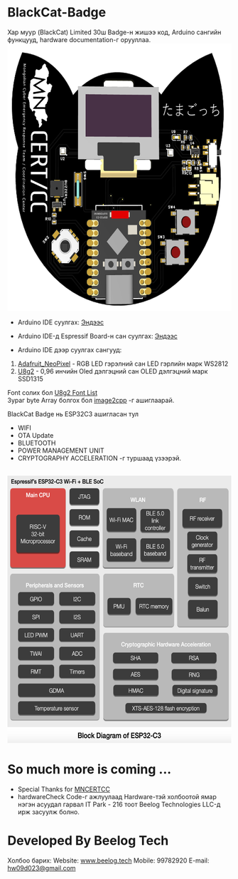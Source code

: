 # BlackCat-Badge
Хар муур (BlackCat) Limited 30ш Badge-н жишээ код, Arduino сангийн функцууд, hardware documentation-г орууллаа.
<br> <img height = "600" src="https://github.com/helicopteresdc/BlackCat-Badge/blob/main/Images/FrontSide%20BlackCat%20PCB.png"/><br>
* Arduino IDE суулгах: <a href="https://www.arduino.cc/en/software">Эндээс</a>
* Arduino IDE-д Espressif Board-н сан суулгах: <a href="https://randomnerdtutorials.com/installing-the-esp32-board-in-arduino-ide-windows-instructions">Эндээс</a>

* Arduino IDE дээр суулгах сангууд:
1. <a href="https://github.com/adafruit/Adafruit_NeoPixel">Adafruit_NeoPixel</a> - RGB LED гэрэлний сан LED гэрлийн марк WS2812
2. <a href="https://github.com/olikraus/U8g2_Arduino">U8g2</a>  - 0,96 инчийн Oled дэлгэцний сан OLED дэлгэцний марк SSD1315

Font солих бол <a href="https://github.com/olikraus/u8g2/wiki/fntlistall">U8g2 Font List</a>  
Зураг byte Array болгох бол <a href="https://javl.github.io/image2cpp/">image2cpp</a>  -г ашиглаарай.

BlackCat Badge нь ESP32C3 ашигласан тул
- WIFI
- OTA Update
- BLUETOOTH
- POWER MANAGEMENT UNIT
- CRYPTOGRAPHY ACCELERATION -г туршаад үзээрэй.

<br> <img height = "600" src="https://github.com/helicopteresdc/BlackCat-Badge/blob/main/Images/ESP32C3%20Architecture.png"/><br>

# So much more is coming ...
* Special Thanks for <a href="https://mncert.org/">MNCERTCC</a>
* hardwareCheck Code-г ажлуулаад Hardware-тэй холбоотой ямар нэгэн асуудал гарвал IT Park - 216 тоот Beelog Technologies LLC-д ирж засуулж болно.

# Developed By Beelog Tech
Холбоо барих:
Website: www.beelog.tech
Mobile: 99782920
E-mail: hw09d023@gmail.com

